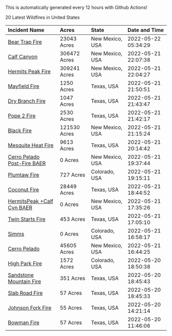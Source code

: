 This is automatically generated every 12 hours with Github Actions!

20 Latest Wildfires in United States

 | Incident Name | Acres | State | Date and Time |
|:---|:---|:---|:---|
| [Bear Trap Fire](https://inciweb.nwcg.gov/incident/8093/) | 23043 Acres | New Mexico, USA | 2022-05-22 05:34:29 |
| [Calf Canyon](https://inciweb.nwcg.gov/incident/8069/) | 306472 Acres | New Mexico, USA | 2022-05-21 22:07:38 |
| [Hermits Peak Fire](https://inciweb.nwcg.gov/incident/8049/) | 309241 Acres | New Mexico, USA | 2022-05-21 22:04:27 |
| [Mayfield Fire](https://inciweb.nwcg.gov/incident/8112/) | 1250 Acres | Texas, USA | 2022-05-21 21:50:51 |
| [Dry Branch Fire](https://inciweb.nwcg.gov/incident/8115/) | 1047 Acres | Texas, USA | 2022-05-21 21:43:47 |
| [Pope 2 Fire](https://inciweb.nwcg.gov/incident/8106/) | 2530 Acres | Texas, USA | 2022-05-21 21:42:17 |
| [Black Fire](https://inciweb.nwcg.gov/incident/8103/) | 121530 Acres | New Mexico, USA | 2022-05-21 21:15:24 |
| [Mesquite Heat Fire](https://inciweb.nwcg.gov/incident/8108/) | 9613 Acres | Texas, USA | 2022-05-21 20:14:42 |
| [Cerro Pelado Post-Fire BAER](https://inciweb.nwcg.gov/incident/8118/) | 0 Acres | New Mexico, USA | 2022-05-21 19:37:44 |
| [Plumtaw Fire](https://inciweb.nwcg.gov/incident/8113/) | 727 Acres | Colorado, USA | 2022-05-21 19:15:11 |
| [Coconut Fire](https://inciweb.nwcg.gov/incident/8109/) | 28449 Acres | Texas, USA | 2022-05-21 18:44:52 |
| [HermitsPeak +Calf Cyn BAER](https://inciweb.nwcg.gov/incident/8104/) | 0 Acres | New Mexico, USA | 2022-05-21 17:35:26 |
| [Twin Starts Fire](https://inciweb.nwcg.gov/incident/8116/) | 453 Acres | Texas, USA | 2022-05-21 17:05:10 |
| [Simms](https://inciweb.nwcg.gov/incident/8117/) | 0 Acres | Colorado, USA | 2022-05-21 16:58:17 |
| [Cerro Pelado](https://inciweb.nwcg.gov/incident/8075/) | 45605 Acres | New Mexico, USA | 2022-05-21 16:44:25 |
| [High Park Fire](https://inciweb.nwcg.gov/incident/8102/) | 1572 Acres | Colorado, USA | 2022-05-20 18:50:38 |
| [Sandstone Mountain Fire](https://inciweb.nwcg.gov/incident/8114/) | 351 Acres | Texas, USA | 2022-05-20 18:45:43 |
| [Slab Road Fire](https://inciweb.nwcg.gov/incident/8111/) | 57 Acres | Texas, USA | 2022-05-20 18:45:33 |
| [Johnson Fork Fire](https://inciweb.nwcg.gov/incident/8107/) | 55 Acres | Texas, USA | 2022-05-20 14:21:14 |
| [Bowman Fire](https://inciweb.nwcg.gov/incident/8110/) | 57 Acres | Texas, USA | 2022-05-20 11:46:06 |
